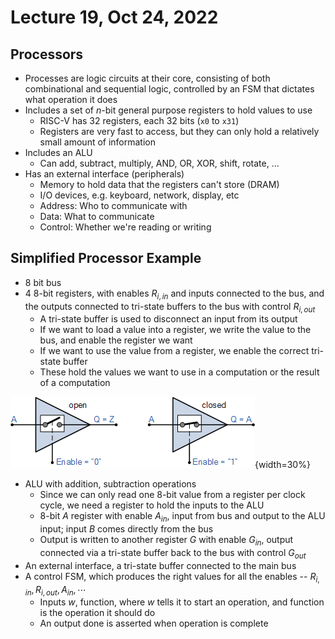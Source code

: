 # Lecture 19, Oct 24, 2022

## Processors

* Processes are logic circuits at their core, consisting of both combinational and sequential logic, controlled by an FSM that dictates what operation it does
* Includes a set of $n$-bit general purpose registers to hold values to use
	* RISC-V has 32 registers, each 32 bits (`x0` to `x31`)
	* Registers are very fast to access, but they can only hold a relatively small amount of information
* Includes an ALU
	* Can add, subtract, multiply, AND, OR, XOR, shift, rotate, ...
* Has an external interface (peripherals)
	* Memory to hold data that the registers can't store (DRAM)
	* I/O devices, e.g. keyboard, network, display, etc
	* Address: Who to communicate with
	* Data: What to communicate
	* Control: Whether we're reading or writing

## Simplified Processor Example

* 8 bit bus
* 4 8-bit registers, with enables $R_{i,in}$ and inputs connected to the bus, and the outputs connected to tri-state buffers to the bus with control $R_{i,out}$
	* A tri-state buffer is used to disconnect an input from its output
	* If we want to load a value into a register, we write the value to the bus, and enable the register we want
	* If we want to use the value from a register, we enable the correct tri-state buffer
	* These hold the values we want to use in a computation or the result of a computation

![Tri-state buffer](imgs/lec19_1.gif){width=30%}

* ALU with addition, subtraction operations
	* Since we can only read one 8-bit value from a register per clock cycle, we need a register to hold the inputs to the ALU
	* 8-bit $A$ register with enable $A_{in}$, input from bus and output to the ALU input; input $B$ comes directly from the bus
	* Output is written to another register $G$ with enable $G_{in}$, output connected via a tri-state buffer back to the bus with control $G_{out}$
* An external interface, a tri-state buffer connected to the main bus
* A control FSM, which produces the right values for all the enables -- $R_{i,in}, R_{i,out}, A_{in}, \cdots$
	* Inputs $w$, function, where $w$ tells it to start an operation, and function is the operation it should do
	* An output done is asserted when operation is complete

